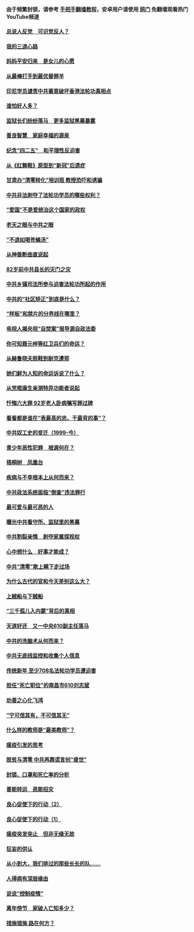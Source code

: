 #### 由于频繁封锁，请参考 [手把手翻墙教程](https://github.com/gfw-breaker/guides/wiki/)，安卓用户请使用 [网门](https://github.com/gfw-breaker/nogfw/blob/master/dl.md?t=05011800) 免翻墙观看热门YouTube频道 

#### [总说人反党　可识党反人？](../pages/19/423820.md?t=05011800) 

#### [我的三退心路](../pages/19/423876.md?t=05011800) 

#### [妈妈平安归来　是女儿的心愿](../pages/19/423947.md?t=05011800) 

#### [从最棒打手到最优替罪羊](../pages/19/423819.md?t=05011800) 

#### [印尼学员谴责中共蓄意破坏香港法轮功真相点](../pages/19/423902.md?t=05011800) 

#### [谁怕好人多？](../pages/19/423774.md?t=05011800) 

#### [监狱长们纷纷落马　更多监狱黑幕暴露](../pages/19/423787.md?t=05011800) 

#### [善良智慧　家庭幸福的源泉](../pages/19/423632.md?t=05011800) 

#### [纪念“四二五”　和平理性反迫害](../pages/19/423660.md?t=05011800) 

#### [从《红舞鞋》原型到“新冠”后遗症](../pages/19/423509.md?t=05011800) 

#### [甘肃办“清零转化”培训班 教授恐吓和诱骗](../pages/19/423498.md?t=05011800) 

#### [中共非法剥夺了法轮功学员的哪些权利？](../pages/19/423392.md?t=05011800) 

#### [“爱国”不是爱统治这个国家的政权](../pages/19/423029.md?t=05011800) 

#### [老天之眼与中共之眼](../pages/19/423378.md?t=05011800) 

#### [“不退如喝苍蝇汤”](../pages/19/423287.md?t=05011800) 

#### [从神兽断曲直说起](../pages/19/423201.md?t=05011800) 

#### [82岁前中共县长的灭门之灾](../pages/19/423055.md?t=05011800) 

#### [中共乡镇司法所参与迫害法轮功所起的作用](../pages/19/423064.md?t=05011800) 

#### [中共的“社区矫正”到底是什么？](../pages/19/422870.md?t=05011800) 

#### [“样板”和禁片的分界线在哪里？](../pages/19/422704.md?t=05011800) 

#### [电视人揭央视“自焚案”报导源自政法委](../pages/19/422770.md?t=05011800) 

#### [你可知聂元梓等红卫兵们的命运？](../pages/19/422848.md?t=05011800) 

#### [从赫鲁晓夫脱鞋到耐克遭邪](../pages/19/422826.md?t=05011800) 

#### [她们鲜为人知的命运诉说了什么？](../pages/19/422754.md?t=05011800) 

#### [从党棍康生亲测特异功能者说起](../pages/19/422657.md?t=05011800) 

#### [忏悔六大罪 92岁老人卧病嘱写罪过碑](../pages/19/422750.md?t=05011800) 

#### [看看都是谁在“表最高的忠、干最背的事”？](../pages/19/422703.md?t=05011800) 

#### [中共奴工史的变迁（1999-今）](../pages/19/422656.md?t=05011800) 

#### [青少年恶性犯罪　根源何在？](../pages/19/422449.md?t=05011800) 

#### [梧桐树　凤凰台](../pages/19/422442.md?t=05011800) 

#### [疾病与不幸根本上从何而来？](../pages/19/422438.md?t=05011800) 

#### [中共政法系统面临“倒查”违法罪行](../pages/19/422497.md?t=05011800) 

#### [最可爱与最可恶的人](../pages/19/422448.md?t=05011800) 

#### [曝光中共看守所、监狱里的黑幕](../pages/19/422390.md?t=05011800) 

#### [中共割裂亲情　剥夺家属探视权](../pages/19/422364.md?t=05011800) 

#### [心中想什么　好事才能成？](../pages/19/422318.md?t=05011800) 

#### [中共“清零”欺上瞒下走过场](../pages/19/422306.md?t=05011800) 

#### [为什么古代的官和今天差别这么大？](../pages/19/422228.md?t=05011800) 

#### [上贼船与下贼船](../pages/19/422276.md?t=05011800) 

#### [“三千孤儿入内蒙”背后的真相](../pages/19/422229.md?t=05011800) 

#### [天道好还　又一中央610副主任落马](../pages/19/422155.md?t=05011800) 

#### [中共的洗脑术从何而来？](../pages/19/422154.md?t=05011800) 

#### [中共无底线监控和收集个人信息](../pages/19/422039.md?t=05011800) 

#### [传统新年 至少708名法轮功学员遭迫害](../pages/19/421946.md?t=05011800) 

#### [担任“死亡职位”的南昌市610刘志斌](../pages/19/421957.md?t=05011800) 

#### [劝善之心化飞鸿](../pages/19/421164.md?t=05011800) 

#### [“宁可信其有，不可信其无”](../pages/19/421691.md?t=05011800) 

#### [什么样的教师是“最美教师”？](../pages/19/421755.md?t=05011800) 

#### [瘟疫引发的思考](../pages/19/421594.md?t=05011800) 

#### [脱贫与清零 中共再靠谎言创“盛世”](../pages/19/421590.md?t=05011800) 

#### [封锁、口罩和死亡率的分析](../pages/19/421495.md?t=05011800) 

#### [善能转运　恶能招灾](../pages/19/421334.md?t=05011800) 

#### [良心促使下的行动（2）](../pages/19/421361.md?t=05011800) 

#### [良心促使下的行动（1）](../pages/19/421302.md?t=05011800) 

#### [瘟疫突发突止　但非无缘无故](../pages/19/421281.md?t=05011800) 

#### [狂妄的供认](../pages/19/421199.md?t=05011800) 

#### [从小到大，我们排过的那些长长的队……](../pages/19/421243.md?t=05011800) 

#### [人得病有深层缘由](../pages/19/420864.md?t=05011800) 

#### [说说“控制疫情”](../pages/19/420831.md?t=05011800) 

#### [离年傍节　家破人亡知多少？](../pages/19/420563.md?t=05011800) 

#### [措施错施  路在何方？](../pages/19/420076.md?t=05011800) 

